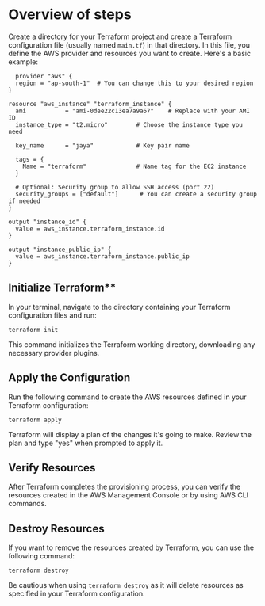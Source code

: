 # Overview of steps

Create a directory for your Terraform project and create a Terraform configuration file (usually named `main.tf`) in that directory. In this file, you define the AWS provider and resources you want to create. Here's a basic example:

```hcl
  provider "aws" {
  region = "ap-south-1"  # You can change this to your desired region
}

resource "aws_instance" "terraform_instance" {
  ami           = "ami-0dee22c13ea7a9a67"    # Replace with your AMI ID
  instance_type = "t2.micro"        # Choose the instance type you need

  key_name      = "jaya"            # Key pair name

  tags = {
    Name = "terraform"              # Name tag for the EC2 instance
  }

  # Optional: Security group to allow SSH access (port 22)
  security_groups = ["default"]      # You can create a security group if needed
}

output "instance_id" {
  value = aws_instance.terraform_instance.id
}

output "instance_public_ip" {
  value = aws_instance.terraform_instance.public_ip
}

```

## Initialize Terraform**

In your terminal, navigate to the directory containing your Terraform configuration files and run:

```
terraform init
```

This command initializes the Terraform working directory, downloading any necessary provider plugins.

## Apply the Configuration

Run the following command to create the AWS resources defined in your Terraform configuration:

```
terraform apply
```

Terraform will display a plan of the changes it's going to make. Review the plan and type "yes" when prompted to apply it.

## Verify Resources

After Terraform completes the provisioning process, you can verify the resources created in the AWS Management Console or by using AWS CLI commands.

## Destroy Resources

If you want to remove the resources created by Terraform, you can use the following command:

```
terraform destroy
```

Be cautious when using `terraform destroy` as it will delete resources as specified in your Terraform configuration.